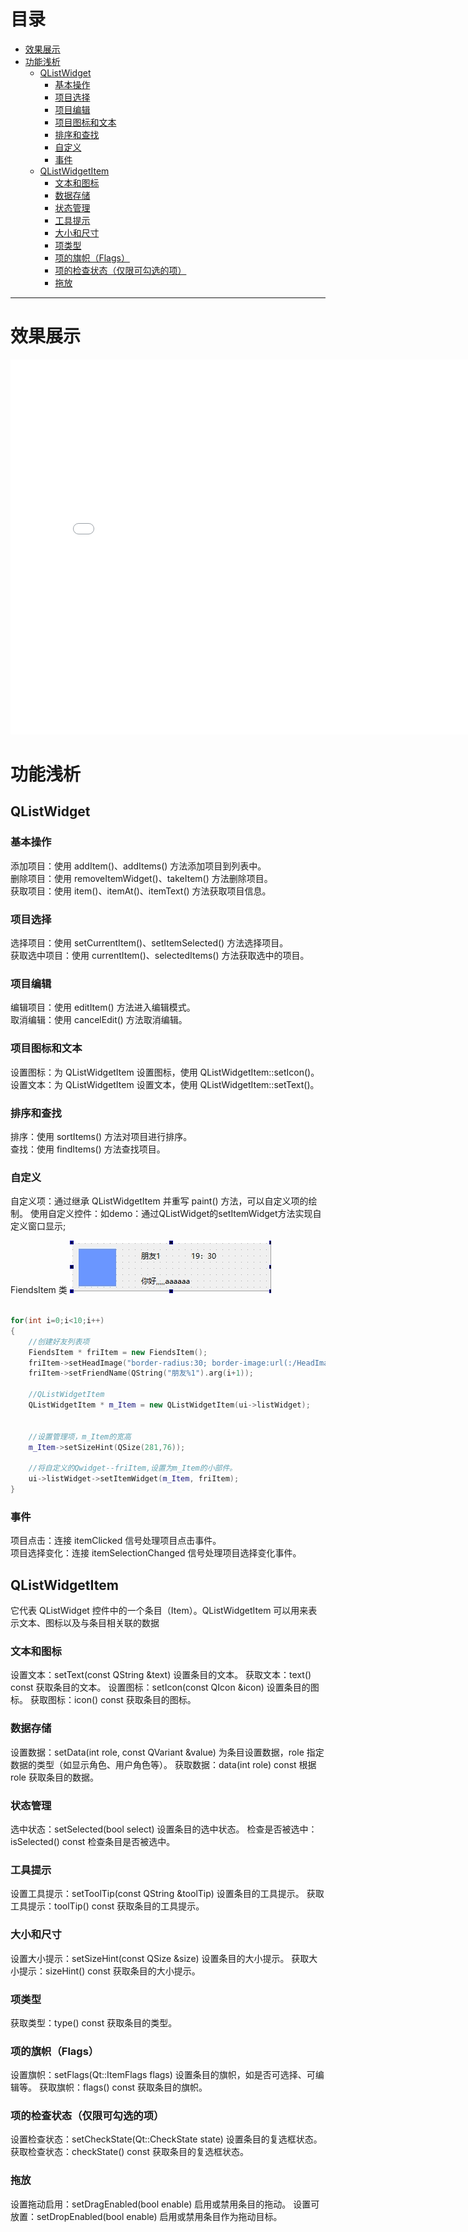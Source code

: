 # 目录

- [效果展示](#效果展示-1)
- [功能浅析](#功能浅析-2)
    - [QListWidget](#qlistwidget-1)
        - [基本操作](#基本操作-1)
        - [项目选择](#项目选择-2)
        - [项目编辑](#项目编辑-3)
        - [项目图标和文本](#项目图标和文本-4)
        - [排序和查找](#排序和查找-5)
        - [自定义](#自定义-6)
        - [事件](#事件-7)
    - [QListWidgetItem](#qlistwidgetitem-2)
        - [文本和图标](#文本和图标-8)
        - [数据存储](#数据存储-9)
        - [状态管理](#状态管理-10)
        - [工具提示](#工具提示-11)
        - [大小和尺寸](#大小和尺寸-12)
        - [项类型](#项类型-13)
        - [项的旗帜（Flags）](#项的旗帜-flags-14)
        - [项的检查状态（仅限可勾选的项）](#项的检查状态-仅限可勾选的项-15)
        - [拖放](#拖放-16)

---
# 效果展示 <a id="效果展示-1"></a>
<iframe width="800" height="600" src="list_widget.mp4" frameborder="0" allow="accelerometer; autoplay; encrypted-media; gyroscope; picture-in-picture" allowfullscreen></iframe>

# 功能浅析 <a id="功能浅析-2"></a>

## QListWidget <a id="qlistwidget-1"></a>
### 基本操作 <a id="基本操作-1"></a>
添加项目：使用 addItem()、addItems() 方法添加项目到列表中。  
删除项目：使用 removeItemWidget()、takeItem() 方法删除项目。  
获取项目：使用 item()、itemAt()、itemText() 方法获取项目信息。  
### 项目选择 <a id="项目选择-2"></a>
选择项目：使用 setCurrentItem()、setItemSelected() 方法选择项目。  
获取选中项目：使用 currentItem()、selectedItems() 方法获取选中的项目。  
### 项目编辑 <a id="项目编辑-3"></a>
编辑项目：使用 editItem() 方法进入编辑模式。  
取消编辑：使用 cancelEdit() 方法取消编辑。  
### 项目图标和文本 <a id="项目图标和文本-4"></a>
设置图标：为 QListWidgetItem 设置图标，使用 QListWidgetItem::setIcon()。  
设置文本：为 QListWidgetItem 设置文本，使用 QListWidgetItem::setText()。  
### 排序和查找 <a id="排序和查找-5"></a>
排序：使用 sortItems() 方法对项目进行排序。  
查找：使用 findItems() 方法查找项目。  
### 自定义 <a id="自定义-6"></a>
自定义项：通过继承 QListWidgetItem 并重写 paint() 方法，可以自定义项的绘制。 
使用自定义控件：如demo：通过QListWidget的setItemWidget方法实现自定义窗口显示; 

FiendsItem 类
<img src="friend_item.png" alt="png">

```cpp

for(int i=0;i<10;i++)
{
    //创建好友列表项
    FiendsItem * friItem = new FiendsItem();
    friItem->setHeadImage("border-radius:30; border-image:url(:/HeadImage/10.png);");
    friItem->setFriendName(QString("朋友%1").arg(i+1));

    //QListWidgetItem
    QListWidgetItem * m_Item = new QListWidgetItem(ui->listWidget);


    //设置管理项，m_Item的宽高
    m_Item->setSizeHint(QSize(281,76));

    //将自定义的Qwidget--friItem,设置为m_Item的小部件。
    ui->listWidget->setItemWidget(m_Item, friItem);
} 

```
### 事件 <a id="事件-7"></a>
项目点击：连接 itemClicked 信号处理项目点击事件。  
项目选择变化：连接 itemSelectionChanged 信号处理项目选择变化事件。  
## QListWidgetItem <a id="qlistwidgetitem-2"></a>
它代表 QListWidget 控件中的一个条目（Item）。QListWidgetItem 可以用来表示文本、图标以及与条目相关联的数据
### 文本和图标 <a id="文本和图标-8"></a>
设置文本：setText(const QString &text) 设置条目的文本。
获取文本：text() const 获取条目的文本。
设置图标：setIcon(const QIcon &icon) 设置条目的图标。
获取图标：icon() const 获取条目的图标。
### 数据存储 <a id="数据存储-9"></a>
设置数据：setData(int role, const QVariant &value) 为条目设置数据，role 指定数据的类型（如显示角色、用户角色等）。
获取数据：data(int role) const 根据 role 获取条目的数据。
### 状态管理 <a id="状态管理-10"></a>
选中状态：setSelected(bool select) 设置条目的选中状态。
检查是否被选中：isSelected() const 检查条目是否被选中。
### 工具提示 <a id="工具提示-11"></a>
设置工具提示：setToolTip(const QString &toolTip) 设置条目的工具提示。
获取工具提示：toolTip() const 获取条目的工具提示。
### 大小和尺寸 <a id="大小和尺寸-12"></a>
设置大小提示：setSizeHint(const QSize &size) 设置条目的大小提示。
获取大小提示：sizeHint() const 获取条目的大小提示。
### 项类型 <a id="项类型-13"></a>
获取类型：type() const 获取条目的类型。
### 项的旗帜（Flags） <a id="项的旗帜-flags-14"></a>
设置旗帜：setFlags(Qt::ItemFlags flags) 设置条目的旗帜，如是否可选择、可编辑等。
获取旗帜：flags() const 获取条目的旗帜。
### 项的检查状态（仅限可勾选的项） <a id="项的检查状态-仅限可勾选的项-15"></a>
设置检查状态：setCheckState(Qt::CheckState state) 设置条目的复选框状态。
获取检查状态：checkState() const 获取条目的复选框状态。
### 拖放 <a id="拖放-16"></a>
设置拖动启用：setDragEnabled(bool enable) 启用或禁用条目的拖动。
设置可放置：setDropEnabled(bool enable) 启用或禁用条目作为拖动目标。